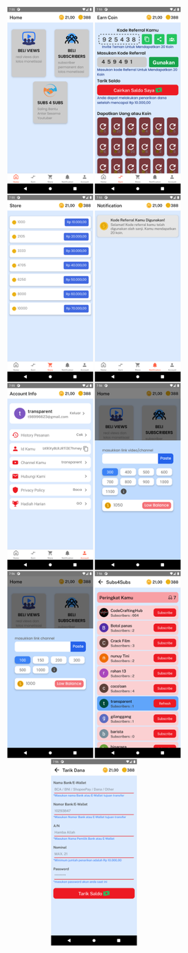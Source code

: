 <p align="center">
<img src="./images/home.png" alt="home" width="200"/>
<img src="./images/earn.png" alt="earn" width="200"/>
<img src="./images/store.png" alt="store" width="200"/>
<img src="./images/notification.png" alt="notification" width="200"/>
<img src="./images/account.png" alt="account" width="200"/>
<img src="./images/modal-buy-views.png" alt="modal buy views" width="200"/>
<img src="./images/modal-buy-subs.png" alt="modal buy subs" width="200"/>
<img src="./images/subs4subs.png" alt="Home" width="200"/>
<img src="./images/withdrawal.png" alt="withdrawal" width="200"/>
</p>

